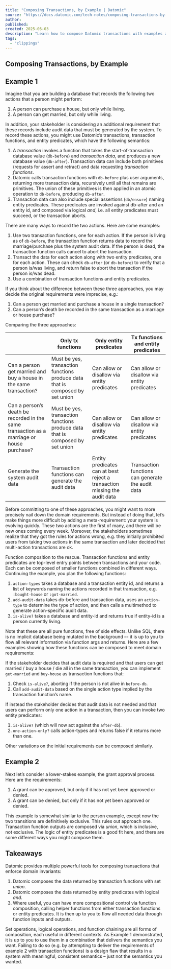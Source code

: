 ```yaml
---
title: "Composing Transactions, by Example | Datomic"
source: "https://docs.datomic.com/tech-notes/composing-transactions-by-example.html"
author:
published:
created: 2025-05-03
description: "Learn how to compose Datomic transactions with examples and best practices."
tags:
  - "clippings"
---
```

## Composing Transactions, by Example

## Example 1

Imagine that you are building a database that records the following two actions that a person might perform:

1. A person can purchase a house, but only while living.
2. A person can get married, but only while living.

In addition, your stakeholder is considering an additional requirement that these records include audit data that must be generated by the system. To record these actions, you might use Datomic’s transactions, transaction functions, and entity predicates, which have the following semantics:

1. A *transaction* invokes a function that takes the start-of-transaction database value (`db-before`) and *transaction data*, and produces a new database value (`db-after`). Transaction data can include both primitives (requests for assert and retract) and data requesting *transaction functions*.
2. Datomic calls transaction functions with `db-before` plus user arguments, returning more transaction data, recursively until all that remains are primitives. The union of these primitives is then applied in an atomic operation to `db-before`, producing `db-after`.
3. Transaction data can also include special assertions (`db/ensure`) naming entity predicates. These predicates are invoked against db-after and an entity id, and composed via logical *and*, i.e. all entity predicates must succeed, or the transaction aborts.

There are many ways to record the two actions. Here are some examples:

1. Use two transaction functions, one for each action. If the person is living as of `db-before`, the transaction function returns data to record the marriage/purchase plus the system audit data. If the person is dead, the transaction function calls cancel to abort the transaction.
2. Transact the data for each action along with two entity predicates, one for each action. These can check `db-after` (or `db-before`) to verify that a person is/was living, and return false to abort the transaction if the person is/was dead.
3. Use a combination of transaction functions and entity predicates.

If you think about the difference between these three approaches, you may decide the original requirements were imprecise, e.g.:

1. Can a person get married and purchase a house in a single transaction?
2. Can a person’s death be recorded in the same transaction as a marriage or house purchase?

Comparing the three approaches:

|  | Only tx functions | Only entity predicates | Tx functions and entity predicates |
| --- | --- | --- | --- |
| Can a person get married and buy a house in the same transaction? | Must be yes, transaction functions produce data that is composed by set union | Can allow or disallow via entity predicates | Can allow or disallow via entity predicates |
| Can a person’s death be recorded in the same transaction as a marriage or house purchase? | Must be yes, transaction functions produce data that is composed by set union | Can allow or disallow via entity predicates | Can allow or disallow via entity predicates |
| Generate the system audit data | Transaction functions can generate the audit data | Entity predicates can at best reject a transaction missing the audit data | Transaction functions can generate the audit data |

Before committing to one of these approaches, you might want to more precisely nail down the domain requirements. But instead of doing that, let’s make things more difficult by adding a meta-requirement: your system is evolving quickly. These two actions are the first of many, and there will be new ones coming every week. Moreover, the stakeholders sometimes realize that they got the rules for actions wrong, e.g. they initially prohibited users from taking two actions in the same transaction and later decided that multi-action transactions are ok.

Function composition to the rescue. Transaction functions and entity predicates are top-level entry points between transactions and your code. Each can be composed of smaller functions combined in different ways. Continuing the example, you plan the following functions:

1. `action-types` takes a database and a transaction entity id, and returns a list of keywords naming the actions recorded in that transaction, e.g. `:bought-house` or `:got-married`.
2. `add-audit-data` takes db-before and transaction data, uses an `action-type` to determine the type of action, and then calls a multimethod to generate action-specific audit data.
3. `is-alive?` takes a database and entity-id and returns true if entity-id is a person currently living.

Note that these are all pure functions, free of side effects. Unlike SQL, there is no implicit database being mutated in the background –- it is up to you to flow all relevant information via function args and returns. Here are a few examples showing how these functions can be composed to meet domain requirements:

If the stakeholder decides that audit data is required and that users can get married / buy a house / die all in the same transaction, you can implement `get-married` and `buy-house` as transaction functions that:

1. Check `is-alive?`, aborting if the person is not alive in `before-db`.
2. Call `add-audit-data` based on the single action type implied by the transaction function’s name.

If instead the stakeholder decides that audit data is not needed and that users can perform only one action in a transaction, then you can invoke two entity predicates:

1. `is-alive?` (which will now act against the `after-db`).
2. `one-action-only?` calls action-types and returns false if it returns more than one.

Other variations on the initial requirements can be composed similarly.

## Example 2

Next let’s consider a lower-stakes example, the grant approval process. Here are the requirements:

1. A grant can be approved, but only if it has not yet been approved or denied.
2. A grant can be denied, but only if it has not yet been approved or denied.

This example is somewhat similar to the person example, except now the two transitions are definitively exclusive. This rules out approach one. Transaction function outputs are composed via *union*, which is inclusive, not exclusive. The logic of entity predicates is a good fit here, and there are some different ways you might compose them.

## Takeaways

Datomic provides multiple powerful tools for composing transactions that enforce domain invariants:

1. Datomic composes the data returned by transaction functions with set *union*.
2. Datomic composes the data returned by entity predicates with logical *and*.
3. Where useful, you can have more compositional control via function composition, calling helper functions from either transaction functions or entity predicates. It is then up to you to flow all needed data through function inputs and outputs.

Set operations, logical operations, and function chaining are all forms of composition, each useful in different contexts. As Example 1 demonstrated, it is up to you to use them in a combination that delivers the semantics you want. Failing to do so (e.g. by attempting to deliver the requirements of example 2 with transaction functions) is a design flaw that results in a system with meaningful, consistent semantics – just not the semantics you wanted.
